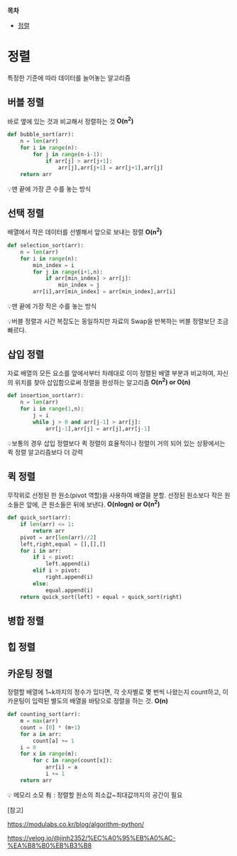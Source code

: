 **목차**

- [정렬](#정렬)



# 정렬

특정한 기준에 따라 데이터를 늘어놓는 알고리즘



## 버블 정렬

바로 옆에 있는 것과 비교해서 정렬하는 것  **O(n<sup>2</sup>)**

```python
def bubble_sort(arr):
    n = len(arr)
    for i in range(n):
        for j in range(n-i-1):
            if arr[j] > arr[j+1]:
                arr[j],arr[j+1] = arr[j+1],arr[j]
    return arr
```

💡맨 끝에 가장 큰 수를 놓는 방식



## 선택 정렬

배열에서 작은 데이터를 선별해서 앞으로 보내는 정렬 **O(n<sup>2</sup>)**

```python
def selection_sort(arr):
    n = len(arr)
    for i in range(n):
        min_index = i
        for j in range(i+1,n):
            if arr[min_index] > arr[j]:
                min_index = j
        arr[i],arr[min_index] = arr[min_index],arr[i]
```

💡맨 끝에 가장 작은 수를 놓는 방식

💡버블 정렬과 시간 복잡도는 동일하지만 자료의 Swap을 반복하는 버블 정렬보단 조금 빠르다.



## 삽입 정렬

자료 배열의 모든 요소를 앞에서부터 차례대로 이미 정렬된 배열 부분과 비교하여, 자신의 위치를 찾아 삽입함으로써 정렬을 완성하는 알고리즘 **O(n<sup>2</sup>) or O(n)**

```python
def insertion_sort(arr):
    n = len(arr)
    for i in range(1,n):
        j = i
        while j > 0 and arr[j-1] > arr[j]:
            arr[j-1],arr[j] = arr[j],arr[j-1]
```

💡보통의 경우 삽입 정렬보다 퀵 정렬이 효율적이나 정렬이 거의 되어 있는 상황에서는 퀵 정렬 알고리즘보다 더 강력



## 퀵 정렬

무작위로 선정된 한 원소(pivot 역할)을 사용하여 배열을 분할. 선정된 원소보다 작은 원소들은 앞에, 큰 원소들은 뒤에 보낸다.  **O(nlogn) or O(n<sup>2</sup>)**

```python
def quick_sort(arr):
    if len(arr) <= 1:
        return arr
    pivot = arr[len(arr)//2]
    left,right,equal = [],[],[]
    for i in arr:
        if i < pivot:
            left.append(i)
        elif i > pivot:
            right.append(i)
        else:
            equal.append(i)
    return quick_sort(left) + equal + quick_sort(right)
```



## 병합 정렬



## 힙 정렬



## 카운팅 정렬

정렬할 배열에 1~k까지의 정수가 있다면, 각 숫자별로 몇 번씩 나왔는지 count하고, 이 카운팅이 입력된 별도의 배열을 바탕으로 정렬을 하는 것. **O(n)**

```python
def counting_sort(arr):
    m = max(arr)
    count = [0] * (m+1)
    for a in arr:
        count[a] += 1
    i = 0
    for x in range(m):
        for c in range(count[x]):
            arr[i] = a
            i += 1
    return arr
```

💡 메모리 소모 有 : 정렬할 원소의 최소값~최대값까지의 공간이 필요





[참고]

https://modulabs.co.kr/blog/algorithm-python/

https://velog.io/@jinh2352/%EC%A0%95%EB%A0%AC-%EA%B8%B0%EB%B3%B8